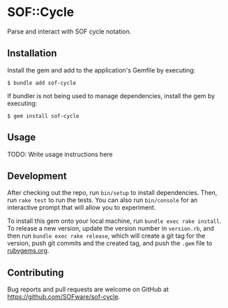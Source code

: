 # SOF::Cycle

Parse and interact with SOF cycle notation.

## Installation

Install the gem and add to the application's Gemfile by executing:

    $ bundle add sof-cycle

If bundler is not being used to manage dependencies, install the gem by executing:

    $ gem install sof-cycle

## Usage

TODO: Write usage instructions here

## Development

After checking out the repo, run `bin/setup` to install dependencies. Then, run `rake test` to run the tests. You can also run `bin/console` for an interactive prompt that will allow you to experiment.

To install this gem onto your local machine, run `bundle exec rake install`. To release a new version, update the version number in `version.rb`, and then run `bundle exec rake release`, which will create a git tag for the version, push git commits and the created tag, and push the `.gem` file to [rubygems.org](https://rubygems.org).

## Contributing

Bug reports and pull requests are welcome on GitHub at https://github.com/SOFware/sof-cycle.
